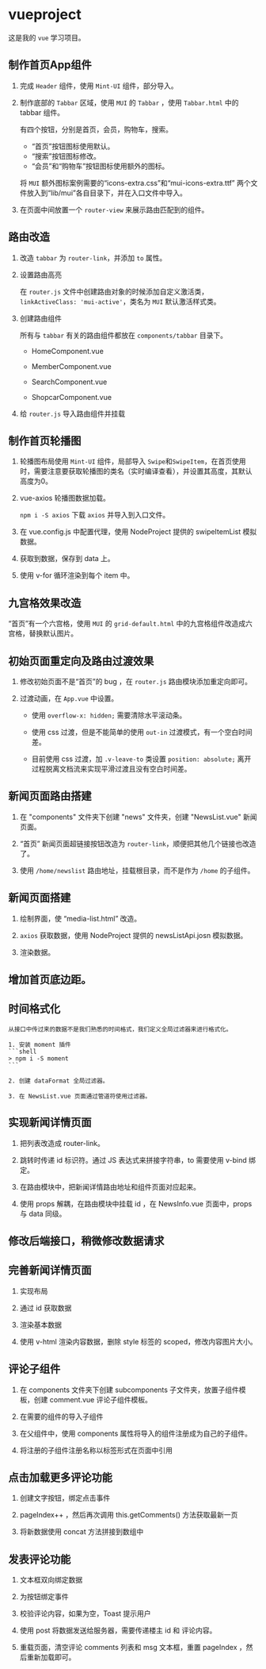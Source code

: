# vueproject

这是我的 `vue` 学习项目。

## 制作首页App组件

1. 完成 `Header` 组件，使用 `Mint-UI` 组件，部分导入。

2. 制作底部的 `Tabbar` 区域，使用 `MUI` 的 `Tabbar` ，使用 `Tabbar.html` 中的 tabbar 组件。

    有四个按钮，分别是首页，会员，购物车，搜索。

    - “首页”按钮图标使用默认。
    - “搜索”按钮图标修改。
    - “会员”和“购物车”按钮图标使用额外的图标。
    
    将 `MUI` 额外图标案例需要的“icons-extra.css”和“mui-icons-extra.ttf” 两个文件放入到“lib/mui”各自目录下，并在入口文件中导入。

3. 在页面中间放置一个 `router-view` 来展示路由匹配到的组件。

## 路由改造

1. 改造 `tabbar` 为 `router-link`，并添加 `to` 属性。

2. 设置路由高亮

    在 `router.js` 文件中创建路由对象的时候添加自定义激活类，`linkActiveClass: 'mui-active'`，类名为 `MUI` 默认激活样式类。

3. 创建路由组件

    所有与 `tabbar` 有关的路由组件都放在 `components/tabbar` 目录下。

    - HomeComponent.vue

    - MemberComponent.vue

    - SearchComponent.vue

    - ShopcarComponent.vue

4. 给 `router.js` 导入路由组件并挂载

## 制作首页轮播图

1. 轮播图布局使用 `Mint-UI` 组件，局部导入 `Swipe`和`SwipeItem`，在首页使用时，需要注意要获取轮播图的类名（实时编译查看），并设置其高度，其默认高度为0。

2. vue-axios 轮播图数据加载。

    `npm i -S axios` 下载 `axios` 并导入到入口文件。

3. 在 vue.config.js 中配置代理，使用 NodeProject 提供的 swipeItemList 模拟数据。

4. 获取到数据，保存到 data 上。

5. 使用 v-for 循环渲染到每个 item 中。

## 九宫格效果改造

“首页”有一个六宫格，使用 `MUI` 的 `grid-default.html` 中的九宫格组件改造成六宫格，替换默认图片。

## 初始页面重定向及路由过渡效果

1. 修改初始页面不是“首页”的 bug ，在 `router.js` 路由模块添加重定向即可。

2. 过渡动画，在 `App.vue` 中设置。

    - 使用 `overflow-x: hidden;` 需要清除水平滚动条。

    - 使用 css 过渡，但是不能简单的使用 `out-in` 过渡模式，有一个空白时间差。

    - 目前使用 css 过渡，加 `.v-leave-to` 类设置 `position: absolute;` 离开过程脱离文档流来实现平滑过渡且没有空白时间差。

## 新闻页面路由搭建

1. 在 "components" 文件夹下创建 "news" 文件夹，创建 "NewsList.vue" 新闻页面。

2. “首页” 新闻页面超链接按钮改造为 `router-link`，顺便把其他几个链接也改造了。

3. 使用 `/home/newslist` 路由地址，挂载根目录，而不是作为 `/home` 的子组件。

## 新闻页面搭建

1. 绘制界面，使 “media-list.html” 改造。

2. `axios` 获取数据，使用 NodeProject 提供的 newsListApi.josn 模拟数据。

3. 渲染数据。

## 增加首页底边距。

## 时间格式化

    从接口中传过来的数据不是我们熟悉的时间格式，我们定义全局过滤器来进行格式化。

    1. 安装 moment 插件
    ```shell
    > npm i -S moment
    ```

    2. 创建 dataFormat 全局过滤器。

    3. 在 NewsList.vue 页面通过管道符使用过滤器。

## 实现新闻详情页面

1. 把列表改造成 router-link。

2. 跳转时传递 id 标识符。通过 JS 表达式来拼接字符串，to 需要使用 v-bind 绑定。

3. 在路由模块中，把新闻详情路由地址和组件页面对应起来。

4. 使用 props 解耦，在路由模块中挂载 id ，在 NewsInfo.vue 页面中，props 与 data 同级。

## 修改后端接口，稍微修改数据请求

## 完善新闻详情页面

1. 实现布局

2. 通过 id 获取数据

3. 渲染基本数据

4. 使用 v-html 渲染内容数据，删除 style 标签的 scoped，修改内容图片大小。

## 评论子组件

1. 在 components 文件夹下创建 subcomponents 子文件夹，放置子组件模板，创建 comment.vue 评论子组件模板。

2. 在需要的组件的导入子组件

3. 在父组件中，使用 components 属性将导入的组件注册成为自己的子组件。

4. 将注册的子组件注册名称以标签形式在页面中引用

## 点击加载更多评论功能

1. 创建文字按钮，绑定点击事件

2. pageIndex++ ，然后再次调用 this.getComments() 方法获取最新一页

3. 将新数据使用 concat 方法拼接到数组中

## 发表评论功能

1. 文本框双向绑定数据

2. 为按钮绑定事件

3. 校验评论内容，如果为空，Toast 提示用户

4. 使用 post 将数据发送给服务器，需要传递楼主 id 和 评论内容。

5. 重载页面，清空评论 comments 列表和 msg 文本框，重置 pageIndex ，然后重新加载即可。